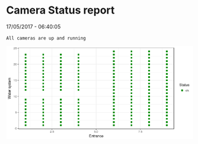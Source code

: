 Camera Status report
================
17/05/2017 - 06:40:05

    All cameras are up and running

![](camreport_files/figure-markdown_github/unnamed-chunk-2-1.png)
